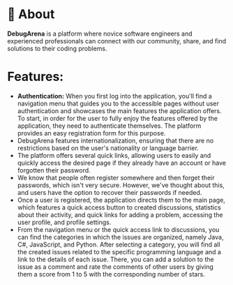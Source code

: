 # 🚀 About

<strong>DebugArena</strong> is a platform where novice software engineers and experienced professionals can connect with our community, share, and find solutions to their coding problems.

# Features:
<ul>
  <li><strong>Authentication:</strong> When you first log into the application, you'll find a navigation menu that guides you to the accessible pages without user authentication and showcases the main features the 
      application offers. To start, in order for the user to fully enjoy the features offered by the application, they need to authenticate themselves. The platform provides an easy registration form for this purpose.
  </li>
  <li>DebugArena features internationalization, ensuring that there are no restrictions based on the user's nationality or language barrier.</li>
  <li>The platform offers several quick links, allowing users to easily and quickly access the desired page if they already have an account or have forgotten their password.</li>
  <Li>We know that people often register somewhere and then forget their passwords, which isn't very secure. However, we've thought about this, and users have the option to recover their passwords if needed.</Li>
  <li>
    Once a user is registered, the application directs them to the main page, which features a quick access button to created discussions, statistics about their activity, and quick links for adding a problem, accessing 
      the user profile, and profile settings.
  </li>
  <li>From the navigation menu or the quick access link to discussions, you can find the categories in which the issues are organized, namely Java, C#, JavaScript, and Python. After selecting a category, you will find all 
     the created issues related to the specific programming language and a link to the details of each issue. There, you can add a solution to the issue as a comment and rate the comments of other users by giving them a 
      score from 1 to 5 with the corresponding number of stars.
  </li>
</ul>
